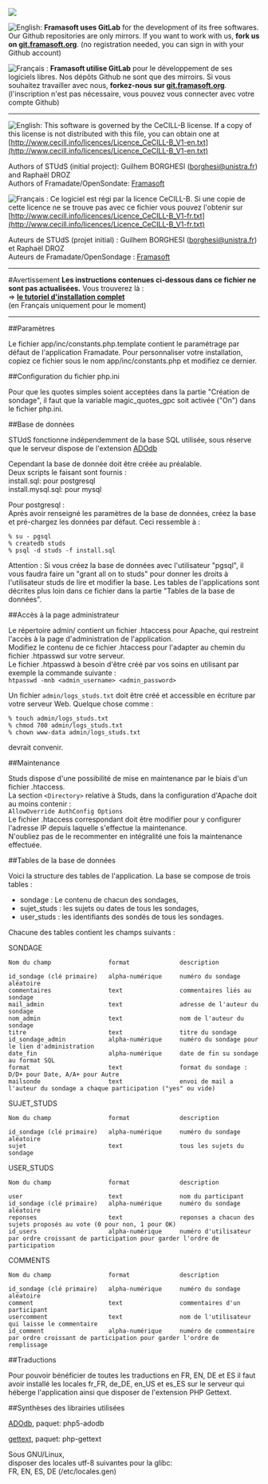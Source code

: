 [![](https://git.framasoft.org/assets/logo-black-f52905a40830b30aa287f784b537c823.png)](https://git.framasoft.org)

![English:](http://upload.wikimedia.org/wikipedia/commons/thumb/a/ae/Flag_of_the_United_Kingdom.svg/20px-Flag_of_the_United_Kingdom.svg.png) **Framasoft uses GitLab** for the development of its free softwares. Our Github repositories are only mirrors.
If you want to work with us, **fork us on [git.framasoft.org](https://git.framasoft.org)**. (no registration needed, you can sign in with your Github account)

![Français :](http://upload.wikimedia.org/wikipedia/commons/thumb/c/c3/Flag_of_France.svg/20px-Flag_of_France.svg.png) **Framasoft utilise GitLab** pour le développement de ses logiciels libres. Nos dépôts Github ne sont que des mirroirs.
Si vous souhaitez travailler avec nous, **forkez-nous sur [git.framasoft.org](https://git.framasoft.org)**. (l'inscription n'est pas nécessaire, vous pouvez vous connecter avec votre compte Github)
* * *

![English:](http://upload.wikimedia.org/wikipedia/commons/thumb/a/ae/Flag_of_the_United_Kingdom.svg/20px-Flag_of_the_United_Kingdom.svg.png)
This software is governed by the CeCILL-B license. If a copy of this license
is not distributed with this file, you can obtain one at
[http://www.cecill.info/licences/Licence_CeCILL-B_V1-en.txt](http://www.cecill.info/licences/Licence_CeCILL-B_V1-en.txt)

Authors of STUdS (initial project): Guilhem BORGHESI (borghesi@unistra.fr) and Raphaël DROZ  
Authors of Framadate/OpenSondate: [Framasoft](https://git.framasoft.org/framasoft/framadate)

![Français :](http://upload.wikimedia.org/wikipedia/commons/thumb/c/c3/Flag_of_France.svg/20px-Flag_of_France.svg.png) 
Ce logiciel est régi par la licence CeCILL-B. Si une copie de cette licence
ne se trouve pas avec ce fichier vous pouvez l'obtenir sur
[http://www.cecill.info/licences/Licence_CeCILL-B_V1-fr.txt](http://www.cecill.info/licences/Licence_CeCILL-B_V1-fr.txt)

Auteurs de STUdS (projet initial) : Guilhem BORGHESI (borghesi@unistra.fr) et Raphaël DROZ  
Auteurs de Framadate/OpenSondage : [Framasoft](https://git.framasoft.org/framasoft/framadate)

* * * 

#Avertissement
**Les instructions contenues ci-dessous dans ce fichier ne sont pas actualisées.** 
Vous trouverez là :  
=> **[le tutoriel d'installation complet](http://framacloud.org/cultiver-son-jardin/installation-de-framadate/)**  
(en Français uniquement pour le moment)

* * *

##Paramètres

Le fichier app/inc/constants.php.template contient le paramétrage par défaut de
l'application Framadate. Pour personnaliser votre installation, copiez
ce fichier sous le nom app/inc/constants.php et modifiez ce dernier.

##Configuration du fichier php.ini

Pour que les quotes simples soient acceptées dans la partie "Création de sondage", il faut que la variable magic_quotes_gpc soit activée ("On") dans le fichier php.ini.

##Base de données

STUdS fonctionne indépendemment de la base SQL utilisée, sous réserve que
le serveur dispose de l'extension [ADOdb](http://sourceforge.net/projects/adodb)

Cependant la base de donnée doit être créée au préalable.  
Deux scripts le faisant sont fournis :  
install.sql: pour postgresql  
install.mysql.sql: pour mysql

Pour postgresql :  
Après avoir renseigné les paramètres de la base de données, créez la
base et pré-chargez les données par défaut. Ceci ressemble à :

    % su - pgsql
    % createdb studs
    % psql -d studs -f install.sql

Attention : Si vous créez la base de données avec l'utilisateur "pgsql", il vous faudra faire un "grant all on <chaque table> to studs" pour donner les droits à l'utilisateur studs de lire et modifier la base. Les tables de l'applications sont décrites plus loin dans ce fichier dans la partie "Tables de la base de données".


##Accès à la page administrateur

Le répertoire admin/ contient un fichier .htaccess pour Apache, qui restreint l'accès
à la page d'administration de l'application.  
Modifiez le contenu de ce fichier .htaccess pour l'adapter au chemin du fichier .htpasswd
sur votre serveur.  
Le fichier .htpasswd à besoin d'être créé par vos soins en utilisant par exemple la commande
suivante :  
`htpasswd -mnb <admin_username> <admin_password>`

Un fichier `admin/logs_studs.txt` doit être créé et accessible en écriture
par votre serveur Web. Quelque chose comme :

    % touch admin/logs_studs.txt
    % chmod 700 admin/logs_studs.txt
    % chown www-data admin/logs_studs.txt

devrait convenir.

##Maintenance

Studs dispose d'une possibilité de mise en maintenance par le biais
d'un fichier .htaccess.  
La section `<Directory>` relative à Studs, dans la configuration d'Apache
doit au moins contenir :  
`AllowOverride AuthConfig Options`  
Le fichier .htaccess correspondant doit être modifier pour y configurer
l'adresse IP depuis laquelle s'effectue la maintenance.  
N'oubliez pas de le recommenter en intégralité une fois la maintenance effectuée.

##Tables de la base de données

Voici la structure des tables de l'application. La base se compose de trois tables :

- sondage : Le contenu de chacun des sondages,
- sujet_studs : les sujets ou dates de tous les sondages,
- user_studs : les identifiants des sondés de tous les sondages.

Chacune des tables contient les champs suivants :

SONDAGE

    Nom du champ                format              description

    id_sondage (clé primaire)   alpha-numérique     numéro du sondage aléatoire
    commentaires                text                commentaires liés au sondage
    mail_admin                  text                adresse de l'auteur du sondage
    nom_admin                   text                nom de l'auteur du sondage
    titre                       text                titre du sondage
    id_sondage_admin            alpha-numérique     numéro du sondage pour le lien d'administration
    date_fin                    alpha-numérique     date de fin su sondage au format SQL
    format                      text                format du sondage : D/D+ pour Date, A/A+ pour Autre
    mailsonde                   text                envoi de mail a l'auteur du sondage a chaque participation ("yes" ou vide)

SUJET_STUDS

    Nom du champ                format              description

    id_sondage (clé primaire)   alpha-numérique     numéro du sondage aléatoire
    sujet                       text                tous les sujets du sondage

USER_STUDS

    Nom du champ                format              description

    user                        text                nom du participant
    id_sondage (clé primaire)   alpha-numérique     numéro du sondage aléatoire
    reponses                    text                reponses a chacun des sujets proposés au vote (0 pour non, 1 pour OK)
    id_users                    alpha-numérique     numéro d'utilisateur par ordre croissant de participation pour garder l'ordre de participation

COMMENTS

    Nom du champ                format              description

    id_sondage (clé primaire)   alpha-numérique     numéro du sondage aléatoire
    comment                     text                commentaires d'un participant
    usercomment                 text                nom de l'utilisateur qui laisse le commentaire
    id_comment                  alpha-numérique     numéro de commentaire par ordre croissant de participation pour garder l'ordre de remplissage


##Traductions

Pour pouvoir bénéficier de toutes les traductions en FR, EN, DE et ES
il faut avoir installé les locales fr_FR, de_DE, en_US et es_ES sur le
serveur qui héberge l'application ainsi que disposer de l'extension PHP Gettext.

##Synthèses des librairies utilisées

[ADOdb](http://sourceforge.net/projects/adodb), 
paquet: php5-adodb

[gettext](https://launchpad.net/php-gettext),
paquet: php-gettext

Sous GNU/Linux,  
disposer des locales utf-8 suivantes pour la glibc:  
FR, EN, ES, DE (/etc/locales.gen)
